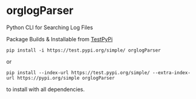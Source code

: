 # orglogParser
Python CLI for Searching Log Files

Package Builds & Installable from [TestPyPi](https://test.pypi.org/project/orglogParser/)

`pip install -i https://test.pypi.org/simple/ orglogParser`

or

`pip install --index-url https://test.pypi.org/simple/ --extra-index-url https://pypi.org/simple orglogParser`

to install with all dependencies.
